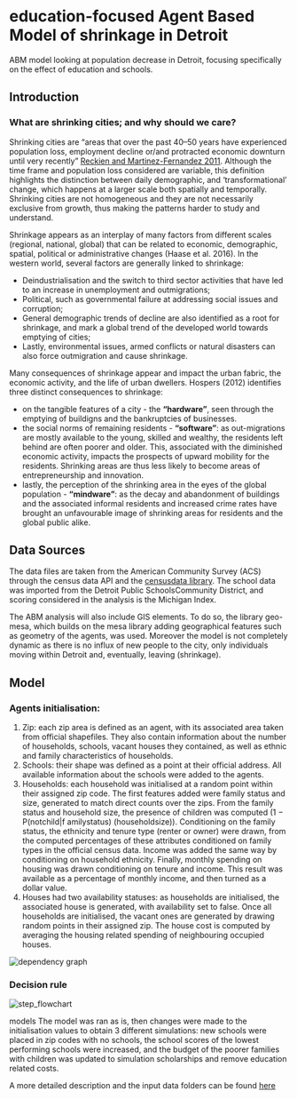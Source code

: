 # education-focused Agent Based Model of shrinkage in Detroit

ABM model looking at population decrease in Detroit, focusing specifically on the effect of education and schools.

## Introduction
### What are shrinking cities; and why should we care?
Shrinking cities are “areas that over the past 40–50 years have experienced population loss, employment decline or/and protracted economic downturn until very recently” [Reckien and Martinez-Fernandez 2011](https://www.researchgate.net/publication/232904116_Why_Do_Cities_Shrink). Although the time frame and population
loss considered are variable, this definition highlights the distinction between daily demographic, and ‘transformational’ change, which happens at a larger scale both
spatially and temporally. Shrinking cities are not homogeneous and they are not necessarily exclusive from growth, thus making the patterns harder to study and understand.

Shrinkage appears as an interplay of many factors from different scales (regional, national, global) that can be related to economic, demographic, spatial, political or administrative changes (Haase et al. 2016). In the western world, several factors are generally linked to shrinkage:
- Deindustrialisation and the switch to third sector activities that have led to an increase in unemployment and outmigrations;
- Political, such as governmental failure at addressing social issues and corruption; 
- General demographic trends of decline are also identified as a root for shrinkage, and mark a global trend of the developed world towards emptying of cities;
- Lastly, environmental issues, armed conflicts or natural disasters can also force outmigration and cause shrinkage.


Many consequences of shrinkage appear and impact the urban fabric, the economic activity, and the life of urban dwellers. Hospers (2012) identifies three distinct
consequences to shrinkage: 
- on the tangible features of a city - the **“hardware”**, seen through the emptying of buildigns and the bankruptcies of businesses.
- the social norms of remaining residents - **“software”**: as out-migrations are mostly available to the young, skilled and wealthy, the residents left behind are often poorer and older. This, associated with the diminished economic activity, impacts the prospects of upward mobility for the
residents. Shrinking areas are thus less likely to become areas of entrepreneurship and innovation.
- lastly, the perception of the shrinking area in the eyes of the global population - **“mindware”**: as the decay and abandonment of buildings and the
associated informal residents and increased crime rates have brought an unfavourable image of shrinking areas for residents and the global public alike.

## Data Sources
The data files are taken from the American Community Survey (ACS) through the census data API and the [censusdata library](https://pypi.org/project/CensusData/). The school data was imported from the Detroit Public SchoolsCommunity District, and scoring considered in the analysis is the Michigan Index.

The ABM analysis will also include GIS elements. To do so, the library geo-mesa, which builds on the mesa library adding geographical features such as geometry of the agents, was used. Moreover the model is not completely dynamic as there is no influx of new people to the city, only individuals moving within Detroit and, eventually, leaving (shrinkage).

## Model
### Agents initialisation:
1. Zip: each zip area is defined as an agent, with its associated area taken from official shapefiles. They also contain information about the number of households, schools, vacant houses they contained, as well as ethnic and family characteristics of households. 
2. Schools: their shape was defined as a point at their official address. All available information about the schools were added to the agents. 
3. Households: each household was initialised at a random point within their assigned zip code. The first features added were family status and size, generated to match direct counts over the zips. From the family status and household size, the presence of children was computed (1 − P(notchild|f amilystatus) (householdsize)). Conditioning on the family status, the ethnicity and tenure type (renter or owner) were drawn, from the computed percentages of these attributes conditioned on family types in the official census data. Income was added the same way by conditioning on household ethnicity. Finally, monthly spending on housing was drawn conditioning on tenure and income. This result was available as a percentage of monthly income, and then turned as a dollar value.
4. Houses had two availability statuses: as households are initialised, the associated house is generated, with availability set to false. Once all households are initialised, the vacant ones are generated by drawing random points in their assigned zip. The house cost is computed by averaging the housing related spending of neighbouring occupied houses.

![dependency graph](https://i.ibb.co/kGcfCv2/Dependency-graph.png)


### Decision rule
![step_flowchart](https://i.ibb.co/D8jzFQm/Flowchart.png)

models
The model was ran as is, then changes were made to the initialisation values to obtain 3 different simulations: new schools were placed in zip codes with no schools, the school scores of the lowest performing schools were increased, and the budget of the poorer families with children was updated to simulation scholarships and remove education related costs.

A more detailed description and the input data folders can be found [here](https://drive.google.com/drive/folders/1n776OWlGaCtfMD6c2Rda_ccZTDjXZHIK?usp=sharing)


